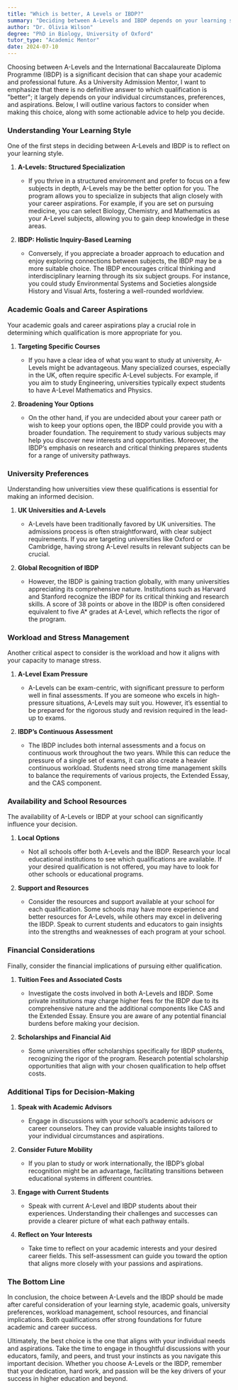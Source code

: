 ```yaml
---
title: "Which is better, A Levels or IBDP?"
summary: "Deciding between A-Levels and IBDP depends on your learning style, goals, and preferences. Consider various factors to make the best choice."
author: "Dr. Olivia Wilson"
degree: "PhD in Biology, University of Oxford"
tutor_type: "Academic Mentor"
date: 2024-07-10
---
```


Choosing between A-Levels and the International Baccalaureate Diploma Programme (IBDP) is a significant decision that can shape your academic and professional future. As a University Admission Mentor, I want to emphasize that there is no definitive answer to which qualification is "better"; it largely depends on your individual circumstances, preferences, and aspirations. Below, I will outline various factors to consider when making this choice, along with some actionable advice to help you decide.

### Understanding Your Learning Style

One of the first steps in deciding between A-Levels and IBDP is to reflect on your learning style. 

1. **A-Levels: Structured Specialization**
   - If you thrive in a structured environment and prefer to focus on a few subjects in depth, A-Levels may be the better option for you. The program allows you to specialize in subjects that align closely with your career aspirations. For example, if you are set on pursuing medicine, you can select Biology, Chemistry, and Mathematics as your A-Level subjects, allowing you to gain deep knowledge in these areas.
   
2. **IBDP: Holistic Inquiry-Based Learning**
   - Conversely, if you appreciate a broader approach to education and enjoy exploring connections between subjects, the IBDP may be a more suitable choice. The IBDP encourages critical thinking and interdisciplinary learning through its six subject groups. For instance, you could study Environmental Systems and Societies alongside History and Visual Arts, fostering a well-rounded worldview.

### Academic Goals and Career Aspirations

Your academic goals and career aspirations play a crucial role in determining which qualification is more appropriate for you.

1. **Targeting Specific Courses**
   - If you have a clear idea of what you want to study at university, A-Levels might be advantageous. Many specialized courses, especially in the UK, often require specific A-Level subjects. For example, if you aim to study Engineering, universities typically expect students to have A-Level Mathematics and Physics.
   
2. **Broadening Your Options**
   - On the other hand, if you are undecided about your career path or wish to keep your options open, the IBDP could provide you with a broader foundation. The requirement to study various subjects may help you discover new interests and opportunities. Moreover, the IBDP’s emphasis on research and critical thinking prepares students for a range of university pathways.

### University Preferences

Understanding how universities view these qualifications is essential for making an informed decision.

1. **UK Universities and A-Levels**
   - A-Levels have been traditionally favored by UK universities. The admissions process is often straightforward, with clear subject requirements. If you are targeting universities like Oxford or Cambridge, having strong A-Level results in relevant subjects can be crucial. 

2. **Global Recognition of IBDP**
   - However, the IBDP is gaining traction globally, with many universities appreciating its comprehensive nature. Institutions such as Harvard and Stanford recognize the IBDP for its critical thinking and research skills. A score of 38 points or above in the IBDP is often considered equivalent to five A* grades at A-Level, which reflects the rigor of the program.

### Workload and Stress Management

Another critical aspect to consider is the workload and how it aligns with your capacity to manage stress.

1. **A-Level Exam Pressure**
   - A-Levels can be exam-centric, with significant pressure to perform well in final assessments. If you are someone who excels in high-pressure situations, A-Levels may suit you. However, it’s essential to be prepared for the rigorous study and revision required in the lead-up to exams.

2. **IBDP’s Continuous Assessment**
   - The IBDP includes both internal assessments and a focus on continuous work throughout the two years. While this can reduce the pressure of a single set of exams, it can also create a heavier continuous workload. Students need strong time management skills to balance the requirements of various projects, the Extended Essay, and the CAS component.

### Availability and School Resources

The availability of A-Levels or IBDP at your school can significantly influence your decision.

1. **Local Options**
   - Not all schools offer both A-Levels and the IBDP. Research your local educational institutions to see which qualifications are available. If your desired qualification is not offered, you may have to look for other schools or educational programs.

2. **Support and Resources**
   - Consider the resources and support available at your school for each qualification. Some schools may have more experience and better resources for A-Levels, while others may excel in delivering the IBDP. Speak to current students and educators to gain insights into the strengths and weaknesses of each program at your school.

### Financial Considerations

Finally, consider the financial implications of pursuing either qualification.

1. **Tuition Fees and Associated Costs**
   - Investigate the costs involved in both A-Levels and IBDP. Some private institutions may charge higher fees for the IBDP due to its comprehensive nature and the additional components like CAS and the Extended Essay. Ensure you are aware of any potential financial burdens before making your decision.

2. **Scholarships and Financial Aid**
   - Some universities offer scholarships specifically for IBDP students, recognizing the rigor of the program. Research potential scholarship opportunities that align with your chosen qualification to help offset costs.

### Additional Tips for Decision-Making

1. **Speak with Academic Advisors**
   - Engage in discussions with your school’s academic advisors or career counselors. They can provide valuable insights tailored to your individual circumstances and aspirations.

2. **Consider Future Mobility**
   - If you plan to study or work internationally, the IBDP’s global recognition might be an advantage, facilitating transitions between educational systems in different countries.

3. **Engage with Current Students**
   - Speak with current A-Level and IBDP students about their experiences. Understanding their challenges and successes can provide a clearer picture of what each pathway entails.

4. **Reflect on Your Interests**
   - Take time to reflect on your academic interests and your desired career fields. This self-assessment can guide you toward the option that aligns more closely with your passions and aspirations.

### The Bottom Line

In conclusion, the choice between A-Levels and the IBDP should be made after careful consideration of your learning style, academic goals, university preferences, workload management, school resources, and financial implications. Both qualifications offer strong foundations for future academic and career success.

Ultimately, the best choice is the one that aligns with your individual needs and aspirations. Take the time to engage in thoughtful discussions with your educators, family, and peers, and trust your instincts as you navigate this important decision. Whether you choose A-Levels or the IBDP, remember that your dedication, hard work, and passion will be the key drivers of your success in higher education and beyond.
    
